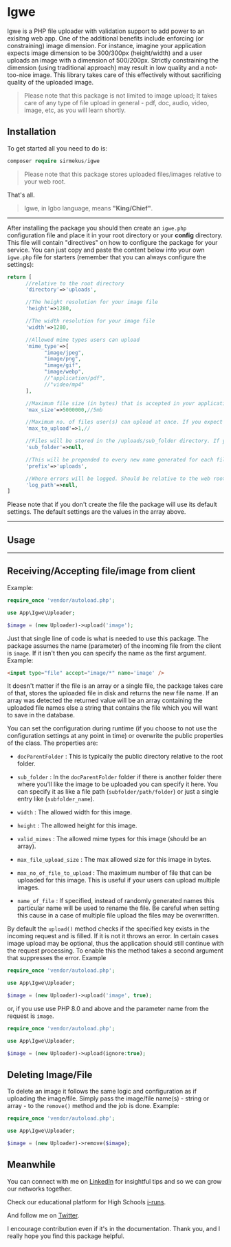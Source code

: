 # Igwe

Igwe is a PHP file uploader with validation support to add power to an exisitng web app. One of the additional benefits include enforcing (or constraining) image dimension. For instance, imagine your application expects image dimension to be 300/300px (height/width) and a user uploads an image with a dimension of 500/200px. Strictly constraining the dimension (using traditional approach) may result in low quality and a not-too-nice image. This library takes care of this effectively without sacrificing quality of the uploaded image.

> Please note that this package is not limited to image upload; It takes care of any type of file upload in general - pdf, doc, audio, video, image, etc, as you will learn shortly.

## Installation

To get started all you need to do is:

```php
composer require sirmekus/igwe
```

>Please note that this package stores uploaded files/images relative to your web root.

That's all.

>Igwe, in Igbo language, means **"King/Chief"**.

---

After installing the package you should then create an `igwe.php` configuration file and place it in your root directory or your **config** directory. This file will contain "directives" on how to  configure the package for your service. You can just copy and paste the content below into your own `igwe.php` file for starters (remember that you can always configure the settings):

```php
return [
      //relative to the root directory
      'directory'=>'uploads',

      //The height resolution for your image file
      'height'=>1280,

      //The width resolution for your image file
      'width'=>1280,

      //Allowed mime types users can upload
      'mime_type'=>[
            "image/jpeg", 
            "image/png", 
            "image/gif", 
            "image/webp",
            //"application/pdf",
            //"video/mp4"
      ],

      //Maximum file size (in bytes) that is accepted in your application
      'max_size'=>5000000,//5mb

      //Maximum no. of files user(s) can upload at once. If you expect multiple files to uploade (like a gallery upload) then you can increase this value
      'max_to_upload'=>1,//

      //Files will be stored in the /uploads/sub_folder directory. If you have a subdirectory where you group your files then you should put it here. If null then uploaded files will be saved directly in the 'uploads' directory
      'sub_folder'=>null,

      //This will be prepended to every new name generated for each file
      'prefix'=>'uploads',

      //Where errors will be logged. Should be relative to the web root too. If it doesn't exist please create it if you want logging enabled
      'log_path'=>null,
]
```

Please note that if you don't create the file the package will use its default settings. The default settings are the values in the array above.

---

## Usage

---

## Receiving/Accepting file/image from client

Example:

```php
require_once 'vendor/autoload.php';

use App\Igwe\Uploader;

$image = (new Uploader)->upload('image');
```

Just that single line of code is what is needed to use this package. The package assumes the name (parameter) of the incoming file from the client is `image`. If it isn't then you can specify the name as the first argument. Example:

```html
<input type="file" accept="image/*" name='image' />
```

It doesn't matter if the file is an array or a single file, the package takes care of that, stores the uploaded file in disk and returns the new file name. If an array was detected the returned value will be an array containing the uploaded file names else a string that contains the file which you will want to save in the database.

You can set the configuration during runtime (if you choose to not use the configuration settings at any point in time) or overwrite the public properties of the class. The properties are:

- `docParentFolder` : This is typically the public directory relative to the root folder.

- `sub_folder` : In the `docParentFolder` folder if there is another folder there where you'll like the image to be uploaded you can specify it here. You can specify it as like a file path (`subfolder/path/folder`) or just a single entry like (`subfolder_name`).

- `width` : The allowed width for this image.

- `height` : The allowed height for this image.

- `valid_mimes` : The allowed mime types for this image (should be an array).

- `max_file_upload_size` : The max allowed size for this image in bytes.

- `max_no_of_file_to_upload` : The maximum number of file that can be uploaded for this image. This is useful if your users can upload multiple images.

- `name_of_file` : If specified, instead of randomly generated names this particular name will be used to rename the file. Be careful when setting this cause in a case of multiple file upload the files may be overwritten.

By default the `upload()` method checks if the specified key exists in the incoming request and is filled. If it is not it throws an error. In certain cases image upload may be optional, thus the application should still continue with the request processing. To enable this the method takes a second argument that suppresses the error. Example

```php
require_once 'vendor/autoload.php';

use App\Igwe\Uploader;

$image = (new Uploader)->upload('image', true);
```

or, if you use use PHP 8.0 and above and the parameter name from the request is `image`.

```php
require_once 'vendor/autoload.php';

use App\Igwe\Uploader;

$image = (new Uploader)->upload(ignore:true);
```

## Deleting Image/File

To delete an image it follows the same logic and configuration as if uploading the image/file. Simply pass the image/file name(s) - string or array - to the `remove()` method and the job is done. Example:

```php
require_once 'vendor/autoload.php';

use App\Igwe\Uploader;

$image = (new Uploader)->remove($image);
```

## Meanwhile

 You can connect with me on [LinkedIn](https://www.linkedin.com/in/sirmekus) for insightful tips and so we can grow our networks together.

 Check our educational platform for High Schools [i-runs](https://www.i-runs.com).

 And follow me on [Twitter](https://www.twitter.com/Sire_Mekus).

 I encourage contribution even if it's in the documentation. Thank you, and I really hope you find this package helpful.
